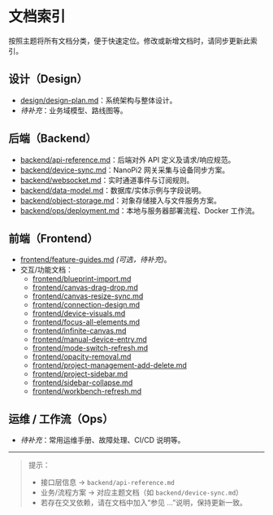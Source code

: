 # 文档索引

按照主题将所有文档分类，便于快速定位。修改或新增文档时，请同步更新此索引。

## 设计（Design）
- [design/design-plan.md](design/design-plan.md)：系统架构与整体设计。
- *待补充*：业务域模型、路线图等。

## 后端（Backend）
- [backend/api-reference.md](backend/api-reference.md)：后端对外 API 定义及请求/响应规范。
- [backend/device-sync.md](backend/device-sync.md)：NanoPi2 网关采集与设备同步方案。
- [backend/websocket.md](backend/websocket.md)：实时通道事件与订阅规则。
- [backend/data-model.md](backend/data-model.md)：数据库/实体示例与字段说明。
- [backend/object-storage.md](backend/object-storage.md)：对象存储接入与文件服务方案。
- [backend/ops/deployment.md](backend/ops/deployment.md)：本地与服务器部署流程、Docker 工作流。

## 前端（Frontend）
- [frontend/feature-guides.md](frontend/feature-guides.md) *(可选，待补充)*。
- 交互/功能文档：
  - [frontend/blueprint-import.md](frontend/blueprint-import.md)
  - [frontend/canvas-drag-drop.md](frontend/canvas-drag-drop.md)
  - [frontend/canvas-resize-sync.md](frontend/canvas-resize-sync.md)
  - [frontend/connection-design.md](frontend/connection-design.md)
  - [frontend/device-visuals.md](frontend/device-visuals.md)
  - [frontend/focus-all-elements.md](frontend/focus-all-elements.md)
  - [frontend/infinite-canvas.md](frontend/infinite-canvas.md)
  - [frontend/manual-device-entry.md](frontend/manual-device-entry.md)
  - [frontend/mode-switch-refresh.md](frontend/mode-switch-refresh.md)
  - [frontend/opacity-removal.md](frontend/opacity-removal.md)
  - [frontend/project-management-add-delete.md](frontend/project-management-add-delete.md)
  - [frontend/project-sidebar.md](frontend/project-sidebar.md)
  - [frontend/sidebar-collapse.md](frontend/sidebar-collapse.md)
  - [frontend/workbench-refresh.md](frontend/workbench-refresh.md)

## 运维 / 工作流（Ops）
- *待补充*：常用运维手册、故障处理、CI/CD 说明等。

---

> 提示：  
> - 接口层信息 → `backend/api-reference.md`  
> - 业务/流程方案 → 对应主题文档（如 `backend/device-sync.md`）  
> - 若存在交叉依赖，请在文档中加入“参见 ...”说明，保持更新一致。  
